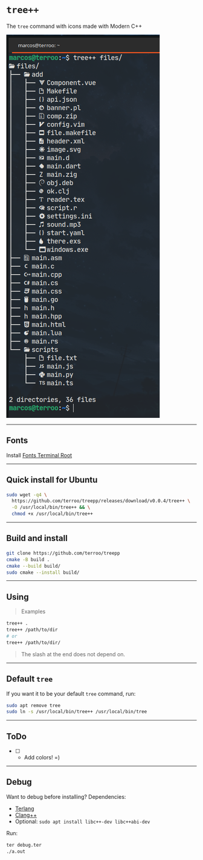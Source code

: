 # `tree++`
The `tree` command with icons made with Modern C++

![tree++](./tree-cpp.png) 

---

## Fonts
Install [Fonts Terminal Root](https://github.com/terroo/fonts)

---

## Quick install for Ubuntu
```bash
sudo wget -q4 \
  https://github.com/terroo/treepp/releases/download/v0.0.4/tree++ \
  -O /usr/local/bin/tree++ && \
  chmod +x /usr/local/bin/tree++
```

---

## Build and install
```bash
git clone https://github.com/terroo/treepp
cmake -B build .
cmake --build build/
sudo cmake --install build/
```

---

## Using
> Examples
```bash
tree++ .
tree++ /path/to/dir
# or
tree++ /path/to/dir/
```
> The slash at the end does not depend on.

---

## Default `tree`
If you want it to be your default `tree` command, run:

```bash
sudo apt remove tree
sudo ln -s /usr/local/bin/tree++ /usr/local/bin/tree
```

---

## ToDo
- [ ] - Add colors! =)

---

## Debug
Want to debug before installing? Dependencies:

+ [Terlang](https://github.com/terroo/terlang)
+ [Clang++](https://clang.llvm.org/)
+ Optional: `sudo apt install libc++-dev libc++abi-dev`

Run:
```bash
ter debug.ter
./a.out
```

